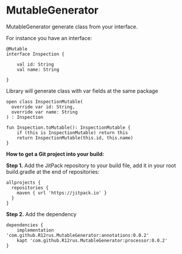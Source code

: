 # MutableGenerator

MutableGenerator generate class from your interface.

For instance you have an interface:
```
@Mutable
interface Inspection {

    val id: String
    val name: String

}
```

Library will generate class with var fields at the same package
```
open class InspectionMutable(
  override var id: String,
  override var name: String
) : Inspection

fun Inspection.toMutable(): InspectionMutable {
    if (this is InspectionMutable) return this
    return InspectionMutable(this.id, this.name)
}
```

**How to get a Git project into your build:**

**Step 1.** Add the JitPack repository to your build file, add it in your root build.gradle at the end of repositories:
```
allprojects {
  repositories {
    maven { url 'https://jitpack.io' }
  }
}
```  
**Step 2.** Add the dependency
```
dependencies {
    implementation 'com.github.R12rus.MutableGenerator:annotations:0.0.2'
    kapt 'com.github.R12rus.MutableGenerator:processor:0.0.2'
}
```
